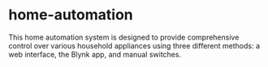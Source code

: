 # home-automation
This home automation system is designed to provide comprehensive control over various household appliances using three different methods: a web interface, the Blynk app, and manual switches.
